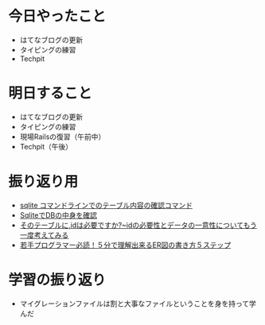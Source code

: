 # 今日やったこと
- はてなブログの更新
- タイピングの練習
- Techpit 

# 明日すること
- はてなブログの更新
- タイピングの練習
- 現場Railsの復習（午前中）
- Techpit（午後）

# 振り返り用
- [sqlite コマンドラインでのテーブル内容の確認コマンド](https://kekaku.addisteria.com/wp/20170618054842)
- [SqliteでDBの中身を確認](https://qiita.com/baraobara/items/027a4bcbad1c4c68798d)
- [そのテーブルに,idは必要ですか?~idの必要性とデータの一意性についてもう一度考えてみる](https://karoten512.hatenablog.com/entry/2017/11/22/232120)
- [若手プログラマー必読！５分で理解出来るER図の書き方５ステップ](https://it-koala.com/entity-relationship-diagram-1897)

# 学習の振り返り
- マイグレーションファイルは割と大事なファイルということを身を持って学んだ
